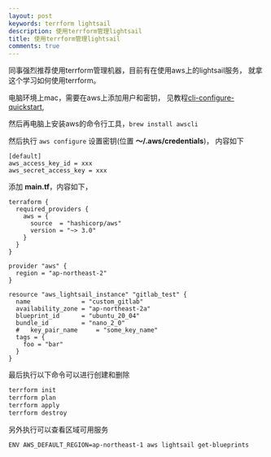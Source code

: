 ```yaml
---
layout: post
keywords: terrform lightsail
description: 使用terrform管理lightsail
title: 使用terrform管理lightsail
comments: true
---
```


同事强烈推荐使用terrform管理机器，目前有在使用aws上的lightsail服务，
就拿这个学习如何使用terrform。

电脑环境上mac，需要在aws上添加用户和密钥，
见教程[cli-configure-quickstart](https://docs.aws.amazon.com/cli/latest/userguide/cli-configure-quickstart.html),

然后再电脑上安装aws的命令行工具，```brew install awscli```

然后执行 ```aws configure``` 设置密钥(位置 **～/.aws/credentials**)， 内容如下

```
[default]
aws_access_key_id = xxx
aws_secret_access_key = xxx
```

添加 **main.tf**，内容如下，

```
terraform {
  required_providers {
    aws = {
      source  = "hashicorp/aws"
      version = "~> 3.0"
    }
  }
}

provider "aws" {
  region = "ap-northeast-2"
}

resource "aws_lightsail_instance" "gitlab_test" {
  name              = "custom_gitlab"
  availability_zone = "ap-northeast-2a"
  blueprint_id      = "ubuntu_20_04"
  bundle_id         = "nano_2_0"
  #   key_pair_name     = "some_key_name"
  tags = {
    foo = "bar"
  }
}

```

最后执行以下命令可以进行创建和删除

```sh
terrform init
terrform plan
terrform apply
terrform destroy
```


另外执行可以查看区域可用服务

```
ENV AWS_DEFAULT_REGION=ap-northeast-1 aws lightsail get-blueprints
```


